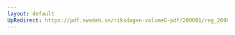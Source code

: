 ```yaml
---
layout: default
UpRedirect: https://pdf.swedeb.se/riksdagen-volumeG-pdf/200001/reg_200001/reg_200001_0304.pdf
---
```

